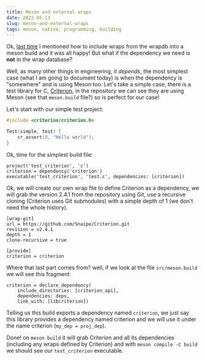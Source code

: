 ```yaml
---
title: Meson and external wraps
date: 2022-05-13
slug: meson-and-external-wraps
tags: meson, native, programming, building
---
```


Ok, [last time]({filename}/2022-05-11-meson-and-dependencies.md) I mentioned how to include wraps from the wrapdb into a meson build and it was all happy! But what if the dependency we need is **not** in the wrap database?

Well, as many other things in engineering, _it depends_, the most simplest case (what I am going to document today) is when the dependency is "somewhere" and is using Meson too. Let's take a simple case, there is a test library for C, [Criterion](https://github.com/Snaipe/Criterion), in the repository we can see they are using Meson (see that `meson.build` file?) so is perfect for our case!

Let's start with our simple test project:

```c
#include <criterion/criterion.h>

Test(simple, test) {
    cr_assert(0, "Hello world");
}
```

Ok, time for the simplest build file:

```meson
project('test_criterion', 'c')
criterion = dependency('criterion')
executable('test_criterion', 'test.c', dependencies: [criterion])
```

Ok, we will create our own wrap file to define Criterion as a dependency, we will grab the version 2.4.1 from the repository using Git, use a recursive cloning (Criterion uses Git submodules) with a simple depth of 1 (we don't need the whole history).

```
[wrap-git]
url = https://github.com/Snaipe/Criterion.git
revision = v2.4.1
depth = 1
clone-recursive = true

[provide]
criterion = criterion
```

Where that last part comes from? well, if we look at the file `src/meson.build` we will see this fragment:

```meson
criterion = declare_dependency(
	include_directories: [criterion_api],
	dependencies: deps,
	link_with: [libcriterion])
```

Telling us this build exports a dependency named `criterion`, we just say this library provides a dependency named criterion and we will use it under the name criterion (`my_dep = proj_dep`).

Done! on `meson build` it will grab Criterion and all its dependencies (including any wraps defined by Criterion) and with `meson compile -C build` we should see our `test_criterion` executable.